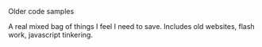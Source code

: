 Older code samples

A real mixed bag of things I feel I need to save.  Includes old websites, flash work, javascript tinkering.
